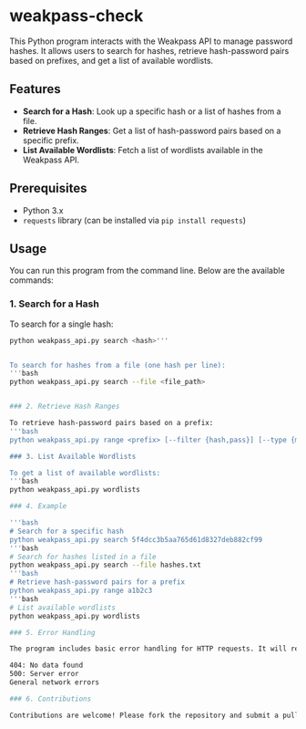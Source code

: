 # weakpass-check
This Python program interacts with the Weakpass API to manage password hashes. It allows users to search for hashes, retrieve hash-password pairs based on prefixes, and get a list of available wordlists.

## Features

- **Search for a Hash**: Look up a specific hash or a list of hashes from a file.
- **Retrieve Hash Ranges**: Get a list of hash-password pairs based on a specific prefix.
- **List Available Wordlists**: Fetch a list of wordlists available in the Weakpass API.

## Prerequisites

- Python 3.x
- `requests` library (can be installed via `pip install requests`)

## Usage

You can run this program from the command line. Below are the available commands:

### 1. Search for a Hash

To search for a single hash:
```bash
python weakpass_api.py search <hash>'''


To search for hashes from a file (one hash per line):
'''bash
python weakpass_api.py search --file <file_path>


### 2. Retrieve Hash Ranges

To retrieve hash-password pairs based on a prefix:
'''bash
python weakpass_api.py range <prefix> [--filter {hash,pass}] [--type {md5,ntlm,sha1,sha256}]

### 3. List Available Wordlists

To get a list of available wordlists:
'''bash
python weakpass_api.py wordlists

### 4. Example

'''bash
# Search for a specific hash
python weakpass_api.py search 5f4dcc3b5aa765d61d8327deb882cf99
'''bash
# Search for hashes listed in a file
python weakpass_api.py search --file hashes.txt
'''bash
# Retrieve hash-password pairs for a prefix
python weakpass_api.py range a1b2c3
'''bash
# List available wordlists
python weakpass_api.py wordlists

### 5. Error Handling

The program includes basic error handling for HTTP requests. It will return meaningful messages for common issues, such as:

404: No data found
500: Server error
General network errors

### 6. Contributions

Contributions are welcome! Please fork the repository and submit a pull request.
